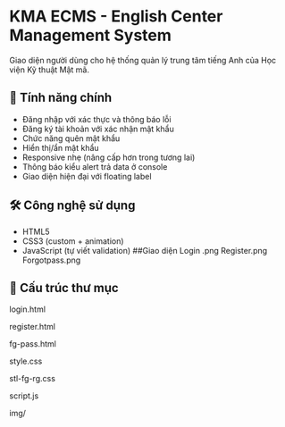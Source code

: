 # KMA ECMS - English Center Management System

Giao diện người dùng cho hệ thống quản lý trung tâm tiếng Anh của Học viện Kỹ thuật Mật mã.

## 🚀 Tính năng chính
- Đăng nhập với xác thực và thông báo lỗi
- Đăng ký tài khoản với xác nhận mật khẩu
- Chức năng quên mật khẩu
- Hiển thị/ẩn mật khẩu
- Responsive nhẹ (nâng cấp hơn trong tương lai)
- Thông báo kiểu alert trả data ở console
- Giao diện hiện đại với floating label

## 🛠️ Công nghệ sử dụng
- HTML5
- CSS3 (custom + animation)
- JavaScript (tự viết validation)
##Giao diện
Login .png
Register.png
Forgotpass.png
## 📁 Cấu trúc thư mục
login.html

register.html

fg-pass.html

style.css

stl-fg-rg.css

script.js

img/
